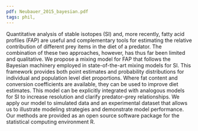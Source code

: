 ```yaml
---
pdf: Neubauer_2015_bayesian.pdf
tags: phil, 
---
```

Quantitative analysis of stable isotopes (SI) and, more recently, fatty acid profiles (FAP) are useful and complementary tools for estimating the relative contribution of different prey items in the diet of a predator. The combination of these two approaches, however, has thus far been limited and qualitative. We propose a mixing model for FAP that follows the Bayesian machinery employed in state-of-the-art mixing models for SI. This framework provides both point estimates and probability distributions for individual and population level diet proportions. Where fat content and conversion coefficients are available, they can be used to improve diet estimates. This model can be explicitly integrated with analogous models for SI to increase resolution and clarify predator–prey relationships. We apply our model to simulated data and an experimental dataset that allows us to illustrate modeling strategies and demonstrate model performance. Our methods are provided as an open source software package for the statistical computing environment R.
